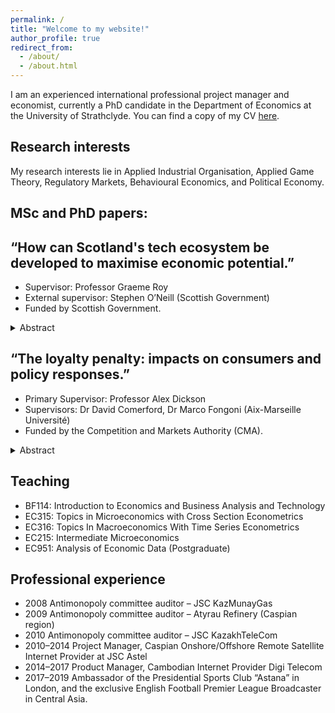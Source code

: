 ```yaml
---
permalink: / 
title: "Welcome to my website!"
author_profile: true
redirect_from: 
  - /about/
  - /about.html
---
```



I am an experienced international professional project manager and economist, currently a PhD candidate in the Department of Economics at the University of Strathclyde.
You can find a copy of my CV [here](https://yurizhukov.github.io/files/Zhukov-CV-November-2024.pdf).


Research interests
------

My research interests lie in Applied Industrial Organisation, Applied Game Theory, Regulatory Markets, Behavioural Economics, and Political Economy.


MSc and PhD papers:
------

“How can Scotland's tech ecosystem be developed to maximise economic potential.”
------
- Supervisor: Professor Graeme Roy 
- External supervisor: Stephen O’Neill (Scottish Government)
- Funded by Scottish Government.

<details>
  <summary>Abstract</summary>
  <p><span style="font-size: 0.8em;">In this paper I clarify the theoretical background of what “tech ecosystem” means and how a business ecosystem approach can be used in the tech industry. I outline the main actors of the tech ecosystem: (1) enterprises and entrepreneurs; (2) accelerators and incubators; (3) educational bodies; (4) sources of finance and funding; (5) policymakers. All these actors co-exist in the environment of the tech ecosystem and, as part of it, have an impact on each other. I draw attention to high growth firms, also known as the scaleups, which are the largest contributors to economic growth. As a result of this theoretical background analysis, a better understanding of Scotland’s tech ecosystem has been achieved, and an explicit mind map has been built. </span></p>
  <p><span style="font-size: 0.8em;">I review case studies from other regions to understand what kind of best practices could be applied to improve Scotland’s tech ecosystem. Then I provide twelve policy recommendations which I suggest for consideration in the long-term strategic plan of the development of Scotland’s ecosystem.</span></p>
</details>



“The loyalty penalty: impacts on consumers and policy responses.”
------
- Primary Supervisor: Professor Alex Dickson 
- Supervisors: Dr David Comerford, Dr Marco Fongoni (Aix-Marseille Université)
- Funded by the Competition and Markets Authority (CMA).

<details>
  <summary>Abstract</summary>
  <p><span style="font-size: 0.8em;">This thesis investigates the loyalty penalty, its impact on consumers, and potential policy responses across four chapters. It also contributes to ongoing debates between policymakers and businesses regarding the loyalty penalty. </span></p>
  <p><span style="font-size: 0.8em;">In the introductory chapter, I provide an overview of the regulatory and academic literature and the general concepts used in this thesis to investigate the loyalty penalty. </span></p>
  <p><span style="font-size: 0.8em;">The second chapter presents a theoretical model to explain the loyalty penalty. I use a classic framework that distinguishes between shoppers and non-shoppers, extending it into two periods. In each period, two firms compete on price. In the first period, firms set a base price, which remains constant across both periods, and in the second period, they set a renewal price. A consumer who ends up paying the renewal price in the second period is subject to the loyalty penalty. The difference between the renewal and base prices demonstrates how the loyalty penalty can arise from low consumer engagement, leading to its persistence in equilibrium. </span></p>
  <p><span style="font-size: 0.8em;">In the third chapter, I analyse a duopoly with three types of consumers. Using a framework similar to that employed by regulators, which distinguishes between savvy shoppers, average consumers, and vulnerable consumers, I assess the effects of the loyalty penalty on these groups, particularly vulnerable consumers, and explore how firms adjust their pricing decisions based on the presence of various consumer types in the market. Additionally, this chapter contributes to the discussion among policymakers on understanding and defining consumer vulnerability. </span></p>
  <p><span style="font-size: 0.8em;">The final chapter examines the policy responses implemented by regulators, including Ofcom, Ofgem, and the FCA, to mitigate the loyalty penalty through the lens of the models developed in Chapter 2 and Chapter 3. These policies include banning the loyalty penalty, imposing price caps, introducing social tariffs, and promoting educational initiatives. The chapter evaluates these policies, and concludes that some policy responses can have unintended consequences, requiring careful scrutiny, and concludes that policies should aim to protect consumers without undermining market competitiveness. </span></p>
  </details>

  

Teaching
------
- BF114: Introduction to Economics and Business Analysis and Technology
- EC315: Topics in Microeconomics with Cross Section Econometrics
- EC316: Topics In Macroeconomics With Time Series Econometrics
- EC215: Intermediate Microeconomics
- EC951: Analysis of Economic Data (Postgraduate) 


Professional experience
------
- 2008 Antimonopoly committee auditor – JSC KazMunayGas
- 2009 Antimonopoly committee auditor – Atyrau Refinery (Caspian region)
- 2010 Antimonopoly committee auditor – JSC KazakhTeleCom
- 2010–2014 Project Manager, Caspian Onshore/Offshore Remote Satellite Internet Provider at JSC Astel
- 2014–2017 Product Manager, Cambodian Internet Provider Digi Telecom
- 2017–2019 Ambassador of the Presidential Sports Club “Astana” in London, and the exclusive English Football Premier League Broadcaster in Central Asia.